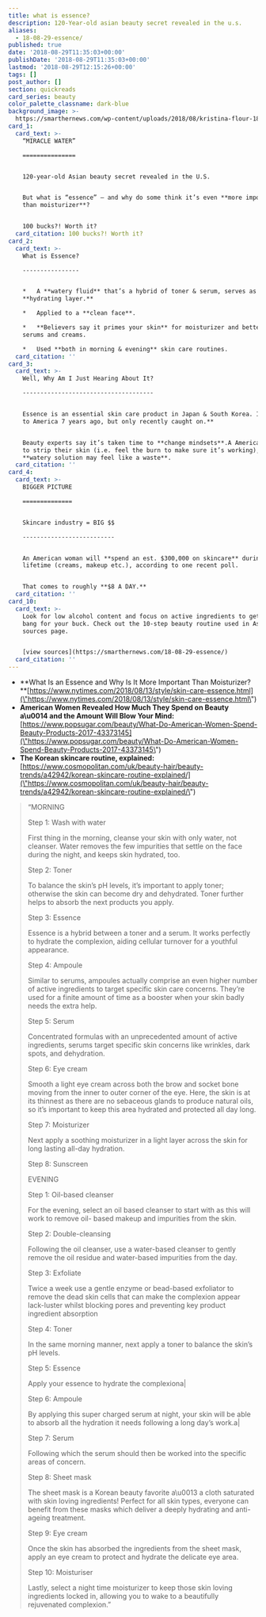 ```yaml
---
title: what is essence?
description: 120-Year-old asian beauty secret revealed in the u.s.
aliases:
  - 18-08-29-essence/
published: true
date: '2018-08-29T11:35:03+00:00'
publishDate: '2018-08-29T11:35:03+00:00'
lastmod: '2018-08-29T12:15:26+00:00'
tags: []
post_author: []
section: quickreads
card_series: beauty
color_palette_classname: dark-blue
background_image: >-
  https://smarthernews.com/wp-content/uploads/2018/08/kristina-flour-185592-unsplash-scaled.jpg
card_1:
  card_text: >-
    “MIRACLE WATER”

    ===============


    120-year-old Asian beauty secret revealed in the U.S.


    But what is “essence” – and why do some think it’s even **more important
    than moisturizer**?


    100 bucks?! Worth it?
  card_citation: 100 bucks?! Worth it?
card_2:
  card_text: >-
    What is Essence?

    ----------------


    *   A **watery fluid** that’s a hybrid of toner & serum, serves as a
    **hydrating layer.**

    *   Applied to a **clean face**.

    *   **Believers say it primes your skin** for moisturizer and better absorbs
    serums and creams.

    *   Used **both in morning & evening** skin care routines.
  card_citation: ''
card_3:
  card_text: >-
    Well, Why Am I Just Hearing About It?

    -------------------------------------


    Essence is an essential skin care product in Japan & South Korea. ItA **came
    to America 7 years ago, but only recently caught on.**


    Beauty experts say it’s taken time to **change mindsets**.A Americans tend
    to strip their skin (i.e. feel the burn to make sure it’s working), **a**
    **watery solution may feel like a waste**.
  card_citation: ''
card_4:
  card_text: >-
    BIGGER PICTURE

    ==============


    Skincare industry = BIG $$

    --------------------------


    An American woman will **spend an est. $300,000 on skincare** during her
    lifetime (creams, makeup etc.), according to one recent poll.


    That comes to roughly **$8 A DAY.**
  card_citation: ''
card_10:
  card_text: >-
    Look for low alcohol content and focus on active ingredients to get the most
    bang for your buck. Check out the 10-step beauty routine used in Asia on our
    sources page.


    [view sources](https://smarthernews.com/18-08-29-essence/)
  card_citation: ''
---
```

*   **What Is an Essence and Why Is It More Important Than Moisturizer?  
    **[https://www.nytimes.com/2018/08/13/style/skin-care-essence.html](\"https://www.nytimes.com/2018/08/13/style/skin-care-essence.html\")
*   **American Women Revealed How Much They Spend on Beauty a\\u0014 and the Amount Will Blow Your Mind:**  
    [https://www.popsugar.com/beauty/What-Do-American-Women-Spend-Beauty-Products-2017-43373145](\"https://www.popsugar.com/beauty/What-Do-American-Women-Spend-Beauty-Products-2017-43373145\")
*   **The Korean skincare routine, explained:**  
    [https://www.cosmopolitan.com/uk/beauty-hair/beauty-trends/a42942/korean-skincare-routine-explained/](\"https://www.cosmopolitan.com/uk/beauty-hair/beauty-trends/a42942/korean-skincare-routine-explained/\")

> “MORNING
> 
> Step 1: Wash with water
> 
> First thing in the morning, cleanse your skin with only water, not cleanser. Water removes the few impurities that settle on the face during the night, and keeps skin hydrated, too.
> 
> Step 2: Toner
> 
> To balance the skin’s pH levels, it’s important to apply toner; otherwise the skin can become dry and dehydrated. Toner further helps to absorb the next products you apply.
> 
> Step 3: Essence
> 
> Essence is a hybrid between a toner and a serum. It works perfectly to hydrate the complexion, aiding cellular turnover for a youthful appearance.
> 
> Step 4: Ampoule
> 
> Similar to serums, ampoules actually comprise an even higher number of active ingredients to target specific skin care concerns. They’re used for a finite amount of time as a booster when your skin badly needs the extra help.
> 
> Step 5: Serum
> 
> Concentrated formulas with an unprecedented amount of active ingredients, serums target specific skin concerns like wrinkles, dark spots, and dehydration.
> 
> Step 6: Eye cream
> 
> Smooth a light eye cream across both the brow and socket bone moving from the inner to outer corner of the eye. Here, the skin is at its thinnest as there are no sebaceous glands to produce natural oils, so it’s important to keep this area hydrated and protected all day long.
> 
> Step 7: Moisturizer
> 
> Next apply a soothing moisturizer in a light layer across the skin for long lasting all-day hydration.
> 
> Step 8: Sunscreen
> 
> EVENING
> 
> Step 1: Oil-based cleanser
> 
> For the evening, select an oil based cleanser to start with as this will work to remove oil- based makeup and impurities from the skin.
> 
> Step 2: Double-cleansing
> 
> Following the oil cleanser, use a water-based cleanser to gently remove the oil residue and water-based impurities from the day.
> 
> Step 3: Exfoliate
> 
> Twice a week use a gentle enzyme or bead-based exfoliator to remove the dead skin cells that can make the complexion appear lack-luster whilst blocking pores and preventing key product ingredient absorption
> 
> Step 4: Toner
> 
> In the same morning manner, next apply a toner to balance the skin’s pH levels.
> 
> Step 5: Essence
> 
> Apply your essence to hydrate the complexiona|
> 
> Step 6: Ampoule
> 
> By applying this super charged serum at night, your skin will be able to absorb all the hydration it needs following a long day’s work.a|
> 
> Step 7: Serum
> 
> Following which the serum should then be worked into the specific areas of concern.
> 
> Step 8: Sheet mask
> 
> The sheet mask is a Korean beauty favorite a\\u0013 a cloth saturated with skin loving ingredients! Perfect for all skin types, everyone can benefit from these masks which deliver a deeply hydrating and anti-ageing treatment.
> 
> Step 9: Eye cream
> 
> Once the skin has absorbed the ingredients from the sheet mask, apply an eye cream to protect and hydrate the delicate eye area.
> 
> Step 10: Moisturiser
> 
> Lastly, select a night time moisturizer to keep those skin loving ingredients locked in, allowing you to wake to a beautifully rejuvenated complexion.”